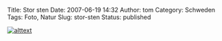 Title: Stor sten
Date: 2007-06-19 14:32
Author: tom
Category: Schweden
Tags: Foto, Natur
Slug: stor-sten
Status: published

[![alttext](http://www.fiket.de/pic/storsten_s.jpg)](http://www.fiket.de/pic/storsten_l.jpg)

